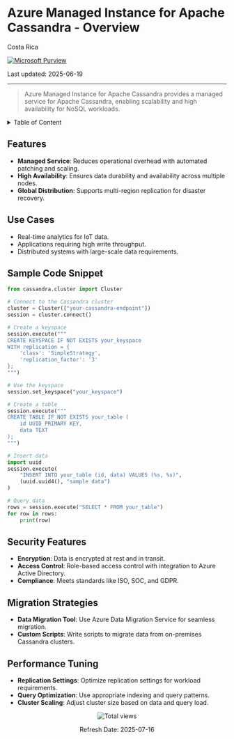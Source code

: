 # Azure Managed Instance for Apache Cassandra - Overview

Costa Rica

[![Microsoft Purview](https://img.shields.io/badge/Microsoft-Purview-blue)](https://learn.microsoft.com/en-us/azure/purview/) 

Last updated: 2025-06-19

---

> Azure Managed Instance for Apache Cassandra provides a managed service for Apache Cassandra, enabling scalability and high availability for NoSQL workloads.

<details>
<summary>Table of Content</summary>

- [Features](#features)
- [Use Cases](#use-cases)
- [Sample Code Snippet](#sample-code-snippet)
- [Security Features](#security-features)
- [Migration Strategies](#migration-strategies)
- [Performance Tuning](#performance-tuning)

</details>

## Features

- **Managed Service**: Reduces operational overhead with automated patching and scaling.
- **High Availability**: Ensures data durability and availability across multiple nodes.
- **Global Distribution**: Supports multi-region replication for disaster recovery.

## Use Cases

- Real-time analytics for IoT data.
- Applications requiring high write throughput.
- Distributed systems with large-scale data requirements.

## Sample Code Snippet

```python
from cassandra.cluster import Cluster

# Connect to the Cassandra cluster
cluster = Cluster(["your-cassandra-endpoint"])
session = cluster.connect()

# Create a keyspace
session.execute("""
CREATE KEYSPACE IF NOT EXISTS your_keyspace
WITH replication = {
    'class': 'SimpleStrategy',
    'replication_factor': '3'
};
""")

# Use the keyspace
session.set_keyspace("your_keyspace")

# Create a table
session.execute("""
CREATE TABLE IF NOT EXISTS your_table (
    id UUID PRIMARY KEY,
    data TEXT
);
""")

# Insert data
import uuid
session.execute(
    "INSERT INTO your_table (id, data) VALUES (%s, %s)",
    (uuid.uuid4(), "sample data")
)

# Query data
rows = session.execute("SELECT * FROM your_table")
for row in rows:
    print(row)
```

## Security Features

- **Encryption**: Data is encrypted at rest and in transit.
- **Access Control**: Role-based access control with integration to Azure Active Directory.
- **Compliance**: Meets standards like ISO, SOC, and GDPR.

## Migration Strategies

- **Data Migration Tool**: Use Azure Data Migration Service for seamless migration.
- **Custom Scripts**: Write scripts to migrate data from on-premises Cassandra clusters.

## Performance Tuning

- **Replication Settings**: Optimize replication settings for workload requirements.
- **Query Optimization**: Use appropriate indexing and query patterns.
- **Cluster Scaling**: Adjust cluster size based on data and query load.

<!-- START BADGE -->
<div align="center">
  <img src="https://img.shields.io/badge/Total%20views-31-limegreen" alt="Total views">
  <p>Refresh Date: 2025-07-16</p>
</div>
<!-- END BADGE -->
